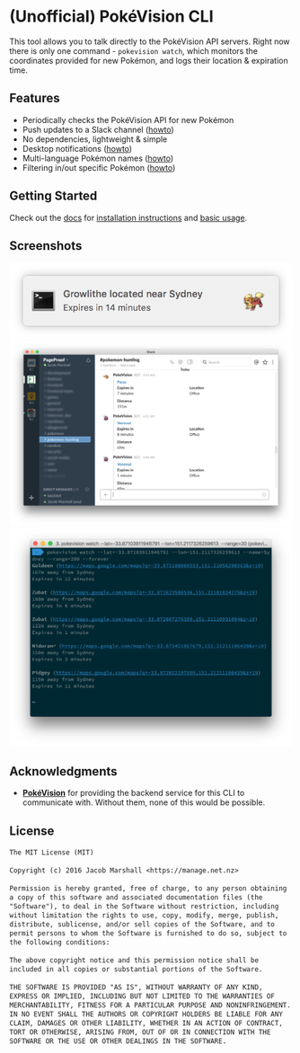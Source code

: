 <!--**The PokéVision servers are now behind CloudFlare DDoS protection, meaning it's possible that during certain parts of the day, the cli is unable to communicate with their servers.**-->

# (Unofficial) PokéVision CLI

This tool allows you to talk directly to the PokéVision API servers. Right now there is only one command - `pokevision watch`, which monitors the coordinates provided for new Pokémon, and logs their location & expiration time.

## Features

- Periodically checks the PokéVision API for new Pokémon
- Push updates to a Slack channel ([howto](./docs/slack-notifications.md))
- No dependencies, lightweight & simple
- Desktop notifications ([howto](./docs/desktop-notifications.md))
- Multi-language Pokémon names ([howto](./docs/languages.md))
- Filtering in/out specific Pokémon ([howto](./docs/filters.md))

## Getting Started

Check out the [docs](./docs/readme.md) for [installation instructions](./docs/installation.md) and [basic usage](./docs/basic-usage.md).

## Screenshots

![Desktop notifications](./screenshots/notification.png)
![Slack notifications](./screenshots/slack.png)
![Terminal output](./screenshots/terminal.png)

## Acknowledgments

- **[PokéVision](https://pokevision.com)** for providing the backend service for this CLI to communicate with. Without them, none of this would be possible.

## License

```
The MIT License (MIT)

Copyright (c) 2016 Jacob Marshall <https://manage.net.nz>

Permission is hereby granted, free of charge, to any person obtaining a copy of this software and associated documentation files (the "Software"), to deal in the Software without restriction, including without limitation the rights to use, copy, modify, merge, publish, distribute, sublicense, and/or sell copies of the Software, and to permit persons to whom the Software is furnished to do so, subject to the following conditions:

The above copyright notice and this permission notice shall be included in all copies or substantial portions of the Software.

THE SOFTWARE IS PROVIDED "AS IS", WITHOUT WARRANTY OF ANY KIND, EXPRESS OR IMPLIED, INCLUDING BUT NOT LIMITED TO THE WARRANTIES OF MERCHANTABILITY, FITNESS FOR A PARTICULAR PURPOSE AND NONINFRINGEMENT. IN NO EVENT SHALL THE AUTHORS OR COPYRIGHT HOLDERS BE LIABLE FOR ANY CLAIM, DAMAGES OR OTHER LIABILITY, WHETHER IN AN ACTION OF CONTRACT, TORT OR OTHERWISE, ARISING FROM, OUT OF OR IN CONNECTION WITH THE SOFTWARE OR THE USE OR OTHER DEALINGS IN THE SOFTWARE.
```
